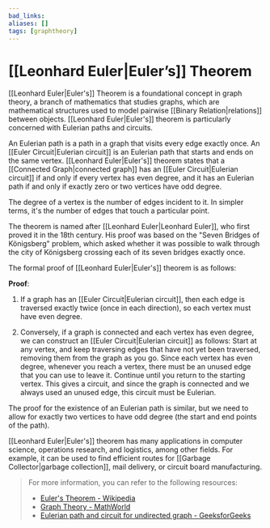 ```yaml
---
bad_links: 
aliases: []
tags: [graphtheory]
---
```

# [[Leonhard Euler|Euler’s]] Theorem

[[Leonhard Euler|Euler's]] Theorem is a foundational concept in graph theory, a branch of mathematics that studies graphs, which are mathematical structures used to model pairwise [[Binary Relation|relations]] between objects. [[Leonhard Euler|Euler's]] theorem is particularly concerned with Eulerian paths and circuits.

An Eulerian path is a path in a graph that visits every edge exactly once. An [[Euler Circuit|Eulerian circuit]] is an Eulerian path that starts and ends on the same vertex. [[Leonhard Euler|Euler's]] theorem states that a [[Connected Graph|connected graph]] has an [[Euler Circuit|Eulerian circuit]] if and only if every vertex has even degree, and it has an Eulerian path if and only if exactly zero or two vertices have odd degree.

The degree of a vertex is the number of edges incident to it. In simpler terms, it's the number of edges that touch a particular point.

The theorem is named after [[Leonhard Euler|Leonhard Euler]], who first proved it in the 18th century. His proof was based on the "Seven Bridges of Königsberg" problem, which asked whether it was possible to walk through the city of Königsberg crossing each of its seven bridges exactly once.

The formal proof of [[Leonhard Euler|Euler's]] theorem is as follows:

**Proof**:

1. If a graph has an [[Euler Circuit|Eulerian circuit]], then each edge is traversed exactly twice (once in each direction), so each vertex must have even degree.

2. Conversely, if a graph is connected and each vertex has even degree, we can construct an [[Euler Circuit|Eulerian circuit]] as follows: Start at any vertex, and keep traversing edges that have not yet been traversed, removing them from the graph as you go. Since each vertex has even degree, whenever you reach a vertex, there must be an unused edge that you can use to leave it. Continue until you return to the starting vertex. This gives a circuit, and since the graph is connected and we always used an unused edge, this circuit must be Eulerian.

The proof for the existence of an Eulerian path is similar, but we need to allow for exactly two vertices to have odd degree (the start and end points of the path).

[[Leonhard Euler|Euler's]] theorem has many applications in computer science, operations research, and logistics, among other fields. For example, it can be used to find efficient routes for [[Garbage Collector|garbage collection]], mail delivery, or circuit board manufacturing.

> For more information, you can refer to the following resources:
> - [Euler's Theorem - Wikipedia](https://www.google.com/search?q=Euler%27s+Theorem+Wikipedia)
> - [Graph Theory - MathWorld](https://www.google.com/search?q=Graph+Theory+MathWorld)
> - [Eulerian path and circuit for undirected graph - GeeksforGeeks](https://www.google.com/search?q=Eulerian+path+and+circuit+for+undirected+graph+GeeksforGeeks)